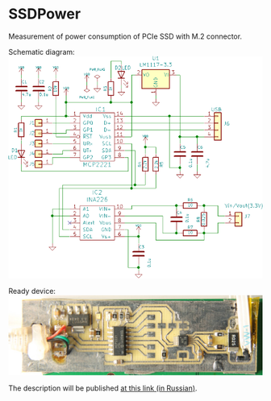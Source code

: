 # SSDPower
 Measurement of power consumption of PCIe SSD with M.2 connector.
 
 Schematic diagram:
 ![Schematic diagram](https://github.com/KAlexK/SSDPower/blob/main/pics/circuit.png)
 
 Ready device:
 ![Ready device](https://github.com/KAlexK/SSDPower/blob/main/pics/pcb.jpg)
 
 The description will be published [at this link (in Russian)](https://www.ixbt.com/data/ssd-power-test.html).
